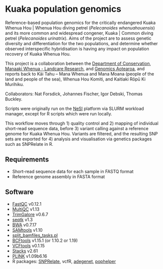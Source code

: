 # Kuaka population genomics

Reference-based population genomics for the critically endangered Kuaka Whenua Hou | Whenua Hou diving petrel (*Pelecanoides whenuahouensis*) and its more common and widespread congener, Kuaka | Common diving petrel (*Pelecanoides urinatrix*). Aims of the project are to assess genetic diversity and differentiation for the two populations, and determine whether observed interspecific hybridisation is having any impact on population recovery of Kuaka Whenua Hou.

This project is a collaboration between the [Department of Conservation](https://www.doc.govt.nz/), [Manaaki Whenua - Landcare Research](https://www.landcareresearch.co.nz/), and [Genomics Aotearoa](https://www.genomics-aotearoa.org.nz/), and reports back to Kāi Tahu – Mana Whenua and Mana Moana (people of the land and people of the sea), Whenua Hou Komiti, and Kaitiaki Rōpū Ki Murihiku.

Collaborators: Nat Forsdick, Johannes Fischer, Igor Debski, Thomas Buckley.

Scripts were originally run on the [NeSI](https://www.nesi.org.nz/) platform via SLURM workload manager, except for R scripts which were run locally. 

This workflow moves through 1) quality control and 2) mapping of individual short-read sequence data, before 3) variant calling against a reference genome for Kuaka Whenua Hou. Variants are filtered, and the resulting SNP sets are exported for 4) analysis and visualisation via genetics packages such as SNPRelate in R. 

## Requirements

* Short-read sequence data for each sample in FASTQ format
* Reference genome assembly in FASTA format

## Software

* [FastQC](https://github.com/s-andrews/FastQC) v0.12.1
* [MultiQC](https://multiqc.info/) v1.13
* [TrimGalore](https://github.com/FelixKrueger/TrimGalore) v0.6.7
* [seqtk](https://github.com/lh3/seqtk) v1.3
* [BWA](https://github.com/lh3/bwa) v0.7.17
* [SAMtools](https://github.com/samtools/samtools) v1.10
* [split_bamfiles_tasks.pl](https://github.com/Lanilen/SubSampler_SNPcaller/split_bamfiles_tasks.pl)
* [BCFtools](https://samtools.github.io/bcftools/bcftools.html) v1.15.1 (or 1.10.2 or 1.19)
* [VCFtools](https://vcftools.sourceforge.net/) v0.1.15
* [Stacks](https://catchenlab.life.illinois.edu/stacks/comp/populations.php) v2.61
* [PLINK](https://www.cog-genomics.org/plink/) v1.09b6.16
* R packages: [SNPRelate](https://github.com/zhengxwen/SNPRelate), vcfR, [adegenet](https://cran.r-project.org/web/packages/adegenet/index.html), [pophelper](https://github.com/royfrancis/pophelper) 

